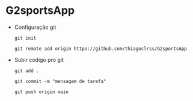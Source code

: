 # G2sportsApp

- Configuração git

  `git init`

  `git remote add origin https://github.com/thiagoclrss/G2sportsApp`

- Subir código pro git

  `git add .`

  `git commit -m "mensagem de tarefa"`

  `git push origin main`
